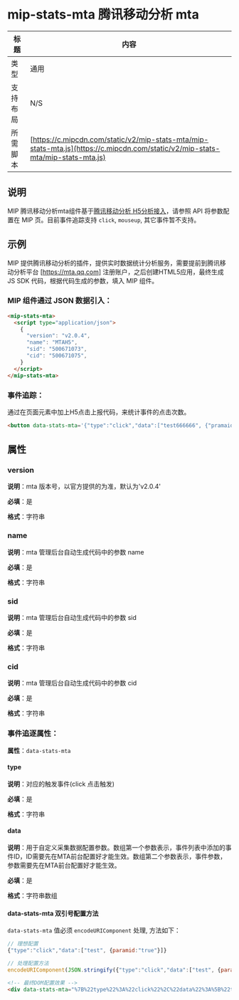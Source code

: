 # mip-stats-mta 腾讯移动分析 mta

标题|内容
----|----
类型|通用
支持布局|N/S
所需脚本|[https://c.mipcdn.com/static/v2/mip-stats-mta/mip-stats-mta.js](https://c.mipcdn.com/static/v2/mip-stats-mta/mip-stats-mta.js)

## 说明

MIP 腾讯移动分析mta组件基于[腾讯移动分析 H5分析接入](https://mta.qq.com/docs/h5_advance_access.html)，请参照 API 将参数配置在 MIP 页。目前事件追踪支持 `click`, `mouseup`, 其它事件暂不支持。

## 示例

MIP 提供腾讯移动分析的插件，提供实时数据统计分析服务，需要提前到腾讯移动分析平台 [https://mta.qq.com] 注册账户，之后创建HTML5应用，最终生成 JS SDK 代码，根据代码生成的参数，填入 MIP 组件。

### MIP 组件通过 JSON 数据引入：

```html
<mip-stats-mta>
  <script type="application/json">
    {
      "version": "v2.0.4",
      "name": "MTAH5",
      "sid": "500671073",
      "cid": "500671075",
    }
  </script>
</mip-stats-mta>
```

### 事件追踪：

通过在页面元素中加上H5点击上报代码，来统计事件的点击次数。

```html
<button data-stats-mta='{"type":"click","data":["test666666", {"pramaid":"2asjue1323"}]}'>click me!</button>
```

## 属性

### version

**说明**：mta 版本号，以官方提供的为准，默认为'v2.0.4'

**必填**：是

**格式**：字符串

### name

**说明**：mta 管理后台自动生成代码中的参数 name

**必填**：是

**格式**：字符串

### sid

**说明**：mta 管理后台自动生成代码中的参数 sid

**必填**：是

**格式**：字符串

### cid

**说明**：mta 管理后台自动生成代码中的参数 cid

**必填**：是

**格式**：字符串

### 事件追逐属性：

**属性**：`data-stats-mta`

#### type

**说明**：对应的触发事件(click 点击触发)

**必填**：是

**格式**：字符串

#### data

**说明**：用于自定义采集数据配置参数。数组第一个参数表示，事件列表中添加的事件ID，ID需要先在MTA前台配置好才能生效。数组第二个参数表示，事件参数，参数需要先在MTA前台配置好才能生效。

**必填**：是

**格式**：字符串数组

#### data-stats-mta 双引号配置方法

`data-stats-mta` 值必须 `encodeURIComponent` 处理, 方法如下：

```js
// 理想配置
{"type":"click","data":["test", {paramid:"true"}]}

// 处理配置方法
encodeURIComponent(JSON.stringify({"type":"click","data":["test", {paramid:"true"}]}))
```

```html
<!-- 最终DOM配置效果 -->
<div data-stats-mta="%7B%22type%22%3A%22click%22%2C%22data%22%3A%5B%22test%22%2C%7B%22paramid%22%3A%22true%22%7D%5D%7D"></div>
```
